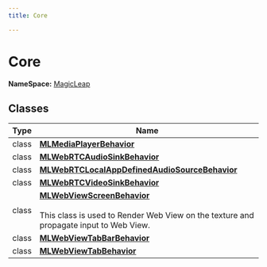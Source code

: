 ```yaml
---
title: Core

---
```


# Core



**NameSpace:** 
[MagicLeap](/versioned_docs/version-02-Aug-2023/unity-api/api/MagicLeap/MagicLeap.md) 



## Classes

| Type               | Name           |
| -------------- | -------------- |
| class | **[MLMediaPlayerBehavior](/versioned_docs/version-02-Aug-2023/unity-api/api/MagicLeap.Core/MagicLeap.Core.MLMediaPlayerBehavior.md)**  |
| class | **[MLWebRTCAudioSinkBehavior](/versioned_docs/version-02-Aug-2023/unity-api/api/MagicLeap.Core/MagicLeap.Core.MLWebRTCAudioSinkBehavior.md)**  |
| class | **[MLWebRTCLocalAppDefinedAudioSourceBehavior](/versioned_docs/version-02-Aug-2023/unity-api/api/MagicLeap.Core/MagicLeap.Core.MLWebRTCLocalAppDefinedAudioSourceBehavior.md)**  |
| class | **[MLWebRTCVideoSinkBehavior](/versioned_docs/version-02-Aug-2023/unity-api/api/MagicLeap.Core/MagicLeap.Core.MLWebRTCVideoSinkBehavior.md)**  |
| class | **[MLWebViewScreenBehavior](/versioned_docs/version-02-Aug-2023/unity-api/api/MagicLeap.Core/MagicLeap.Core.MLWebViewScreenBehavior.md)** <br></br>This class is used to Render Web View on the texture and propagate input to Web View.  |
| class | **[MLWebViewTabBarBehavior](/versioned_docs/version-02-Aug-2023/unity-api/api/MagicLeap.Core/MagicLeap.Core.MLWebViewTabBarBehavior.md)**  |
| class | **[MLWebViewTabBehavior](/versioned_docs/version-02-Aug-2023/unity-api/api/MagicLeap.Core/MagicLeap.Core.MLWebViewTabBehavior.md)**  |








